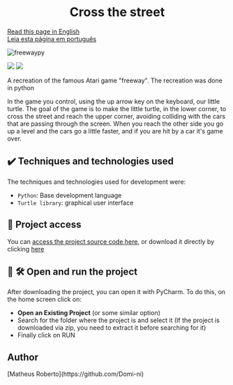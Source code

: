 <h1 align = center>Cross the street</h1>

[Read this page in English](https://github.com/Domi-ni/Cross-the-street-python-version/tree/main#readme)
<br>
[Leia esta página em português](https://github.com/Domi-ni/Cross-the-street-python-version/blob/main/README-PT.md)
<br>

![freewaypy](https://github.com/Domi-ni/Cross-the-street-python-version/assets/112003358/7bca1357-e0d1-41b4-a0cb-d6ff52fded77)

<p align="justify">
  <img loading="lazy" src="https://img.shields.io/badge/License-MIT-green"/>
  <img loading="lazy" src="https://img.shields.io/badge/Status-Concluded-blue"/>
</p>

<P>A recreation of the famous Atari game "freeway". The recreation was done in python</p>
<p>In the game you control, using the up arrow key on the keyboard, our little turtle. The goal of the game is to make the little turtle, in the lower corner, to cross the street and reach the upper corner, avoiding colliding with the cars that are passing through the screen. When you reach the other side you go up a level and the cars go a little faster, and if you are hit by a car it's game over.</P>


<h2 align="justify">✔️ Techniques and technologies used</h2>
The techniques and technologies used for development were:

- `Python`: Base development language
- `Turtle library`: graphical user interface

<h2 align="justify">📁 Project access</h2>

You can [access the project source code here](https://github.com/Domi-ni/Cross-the-street-python-version/tree/main), or download it directly by clicking [here](https://github.com/Domi-ni/Cross-the-street-python-version/files/13934118/Cross-the-street-python-version-main.zip)

<h2 align="justify">📁 🛠️ Open and run the project</h2>

After downloading the project, you can open it with PyCharm. To do this, on the home screen click on:

- **Open an Existing Project** (or some similar option)
- Search for the folder where the project is and select it (If the project is downloaded via zip, you need to extract it before searching for it)
- Finally click on RUN


<h2 align="justify">Author</h2>
[Matheus Roberto](https://github.com/Domi-ni)
